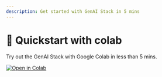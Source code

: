```yaml
---
description: Get started with GenAI Stack in 5 mins
---
```


# 🚀 Quickstart with colab

Try out the GenAI Stack with Google Colab in less than 5 mins.

[![Open in Colab](https://colab.research.google.com/assets/colab-badge.svg)](https://colab.research.google.com/drive/1k_ryKnjQgPSJlg9ZmK2ihYLP0k9UaXtG?usp=sharing)
